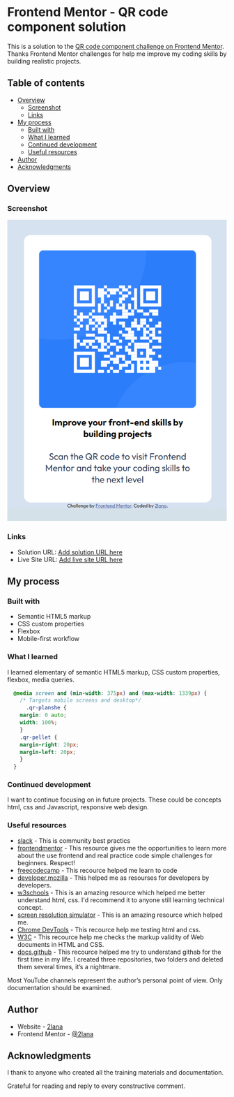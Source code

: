 # Frontend Mentor - QR code component solution

This is a solution to the [QR code component challenge on Frontend Mentor](https://www.frontendmentor.io/challenges/qr-code-component-iux_sIO_H). Thanks Frontend Mentor challenges for help me improve my coding skills by building realistic projects. 

## Table of contents

- [Overview](#overview)
  - [Screenshot](#screenshot)
  - [Links](#links)
- [My process](#my-process)
  - [Built with](#built-with)
  - [What I learned](#what-i-learned)
  - [Continued development](#continued-development)
  - [Useful resources](#useful-resources)
- [Author](#author)
- [Acknowledgments](#acknowledgments)


## Overview

### Screenshot

![](scan-qr-code.png)

### Links

- Solution URL: [Add solution URL here](https://www.frontendmentor.io/profile/2lana)
- Live Site URL: [Add live site URL here](https://github.com/2lana)

## My process

### Built with

- Semantic HTML5 markup
- CSS custom properties
- Flexbox
- Mobile-first workflow

### What I learned

I learned elementary of semantic HTML5 markup, CSS custom properties, flexbox, media queries.


```css
  @media screen and (min-width: 375px) and (max-width: 1339px) {
    /* Targets mobile screens and desktop*/
      .qr-planshe {
    margin: 0 auto; 
    width: 100%;
    }
    .qr-pellet {
    margin-right: 20px;
    margin-left: 20px;
    }
  }

```

### Continued development

I want to continue focusing on in future projects. These could be concepts html, css and Javascript, responsive web design.

### Useful resources

- [slack](https://app.slack.com/) - This is community best practics
- [frontendmentor](https://www.frontendmentor.io/) - This resource gives me the opportunities to learn more about the use frontend and real practice code simple challenges for beginners. Respect!
- [freecodecamp](https://www.freecodecamp.org/) - This recource helped me learn to code
- [developer.mozilla](https://developer.mozilla.org) - This helped me as resourses for developers by developers.
- [w3schools](https://www.w3schools.com/) - This is an amazing resource which helped me better understand html, css. I'd recommend it to anyone still learning technical concept.
- [screen resolution simulator](https://searchenginereports.net/screen-resolution-simulator) - This is an amazing resource which helped me. 
- [Chrome DevTools](https://developer.chrome.com/docs/devtools/console/) - This recource help me testing html and css.
- [W3C](https://validator.w3.org/) - This recource help me checks the markup validity of Web documents in HTML and CSS.
- [docs.github](https://docs.github.com/en/get-started) - This recource helped me try to understand githab for the first time in my life. I created three repositories, two folders and deleted them several times, it’s a nightmare.

Most YouTube channels represent the author’s personal point of view. Only documentation should be examined.

## Author

- Website - [2lana](https://github.com/2lana)
- Frontend Mentor - [@2lana](https://www.frontendmentor.io/profile/2lana)

## Acknowledgments

I thank to anyone who created all the training materials and documentation.

Grateful for reading and reply to every constructive comment.
